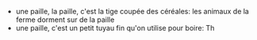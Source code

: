 - une paille, la paille, c'est la tige coupée des céréales: les animaux de la ferme dorment sur de la paille
- une paille, c'est un petit tuyau fin qu'on utilise pour boire: Th